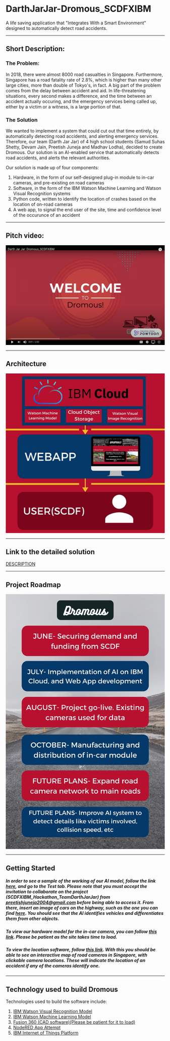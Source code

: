 # DarthJarJar-Dromous_SCDFXIBM
A life saving application that "Integrates With a Smart Environment" designed to automatically detect road accidents.

---

## Short Description:

### The Problem:

In 2018, there were almost 8000 road casualties in Singapore. Furthermore, Singapore has a road fatality rate of 2.8%, which is higher than many other large cities, more than double of Tokyo's, in fact. A big part of the problem comes from the delay between accident and aid. In life-threatening situations, every second makes a difference, and the time between an accident actually occuring, and the emergency services being called up, either by a victim or a witness, is a large portion of that.

### The Solution

We wanted to implement a system that could cut out that time entirely, by automatically detecting road accidents, and alerting emergency services. Therefore, our team (Darth Jar Jar) of 4 high school students (Samud Suhas Shetty, Devam Jain, Preetish Juneja and Madhav Lodha), decided to create Dromous. Our solution is an AI-enabled service that automatically detects road accidents, and alerts the relevant authorities.

Our solution is made up of four components:
1. Hardware, in the form of our self-designed plug-in module to in-car cameras, and pre-existing on road cameras
2. Software, in the form of the IBM Watson Machine Learning and Watson Visual Recognition systems
3. Python code, written to identify the location of crashes based on the location of on-road cameras
4. A web app, to signal the end user of the site, time and confidence level of the occurunce of an accident

---

## Pitch video:

[![Watch the video](https://github.com/DJrocks192s/DarthJarJar-Dromous_SCDFXIBM/blob/master/MaterialsFolder/pitch%20video%20starting%20screen.png)](https://youtu.be/2zeULYH6-kI)

---

## Architecture

![alt text][logo]

[logo]: https://github.com/DJrocks192s/DarthJarJar-Dromous_SCDFXIBM/blob/master/MaterialsFolder/Dromous%20Architecture(1).jpg "Dromous Architecture"
---

## Link to the detailed solution
[DESCRIPTION](https://github.com/DJrocks192s/DarthJarJar-Dromous_SCDFXIBM/blob/master/MaterialsFolder/DESCRIPTION.md)

---

## Project Roadmap

![alt text][logo2]

[logo2]: https://github.com/DJrocks192s/DarthJarJar-Dromous_SCDFXIBM/blob/master/MaterialsFolder/Dromous%20Roadmap.jpg "Dromous Roadmap"

---

## Getting Started

##### In order to see a sample of the working of our AI model, follow the link [here](https://dataplatform.cloud.ibm.com/studio/watson-vision-combined/d7e670d3-e6a6-42df-b14f-5b59d4f7bf80/view/objects?project_id=1fabf3ad-01f9-47c6-8594-bede42f9a743&training_definition_id=036b6927-e955-4e63-8763-ccfa3e4cf1a5&context=wdp), and go to the Test tab. Please note that you must accept the invitation to collaborate on the project (SCDFXIBM_Hackathon_TeamDarthJarJar) from preetishjuneja2004@gmail.com before being able to access it. From there, insert an image of cars on the highway, such as the one you can find [here](https://github.com/DJrocks192s/DarthJarJar-Dromous_SCDFXIBM/blob/master/MaterialsFolder/ch1.jpg). You should see that the AI identifies vehicles and differentiates them from other objects.

##### To view our hardware model for the in-car camera, you can follow [this link](https://a360.co/3hsN7vt). Please be patient as the site takes time to load.

##### To view the location software, follow [this link](https://github.com/DJrocks192s/DarthJarJar-Dromous_SCDFXIBM/blob/master/MaterialsFolder/Camera%20Map%20Singapore%20Code.ipynb). With this you should be able to see an interactive map of road cameras in Singapore, with clickable camera locations. These will indicate the location of an accident if any of the cameras identify one.
---

## Technology used to build Dromous
Technologies used to build the software include:
 1. [IBM Watson Visual Recognition Model](https://dataplatform.cloud.ibm.com/studio/watson-vision-combined/d7e670d3-e6a6-42df-b14f-5b59d4f7bf80/view/objects?project_id=1fabf3ad-01f9-47c6-8594-bede42f9a743&training_definition_id=036b6927-e955-4e63-8763-ccfa3e4cf1a5&context=wdp)
 2. [IBM Watson Machine Learning Model](https://dataplatform.cloud.ibm.com/analytics/notebooks/v2/683f27e4-c6ca-494b-b6fd-2c21ad492626/view?projectid=1fabf3ad-01f9-47c6-8594-bede42f9a743&context=wdp)
3. [Fusion 360 (CAD software)(Please be patient for it to load)](https://a360.co/3hsN7vt)
4. [NodeRED App Attempt](https://drive.google.com/drive/folders/1Q5gRBJs6PpXVmlbyriSBuKN01Wwnql15?usp=sharing)
5. [IBM Internet of Things Platform](https://developer.ibm.com/technologies/iot/tutorials/how-to-create-an-internet-of-things-platform-starter-application/)
